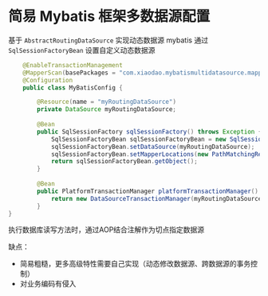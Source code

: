 # 简易 Mybatis 框架多数据源配置
基于 `AbstractRoutingDataSource` 实现动态数据源
mybatis 通过 `SqlSessionFactoryBean` 设置自定义动态数据源
```java
    @EnableTransactionManagement
    @MapperScan(basePackages = "com.xiaodao.mybatismultidatasource.mapper")
    @Configuration
    public class MyBatisConfig {

        @Resource(name = "myRoutingDataSource")
        private DataSource myRoutingDataSource;
    
        @Bean
        public SqlSessionFactory sqlSessionFactory() throws Exception {
            SqlSessionFactoryBean sqlSessionFactoryBean = new SqlSessionFactoryBean();
            sqlSessionFactoryBean.setDataSource(myRoutingDataSource);
            sqlSessionFactoryBean.setMapperLocations(new PathMatchingResourcePatternResolver().getResources("classpath:mapper/*.xml"));
            return sqlSessionFactoryBean.getObject();
        }
    
        @Bean
        public PlatformTransactionManager platformTransactionManager() {
            return new DataSourceTransactionManager(myRoutingDataSource);
        }
}
```
执行数据库读写方法时，通过AOP结合注解作为切点指定数据源

缺点：
* 简易粗糙，更多高级特性需要自己实现（动态修改数据源、跨数据源的事务控制）
* 对业务编码有侵入